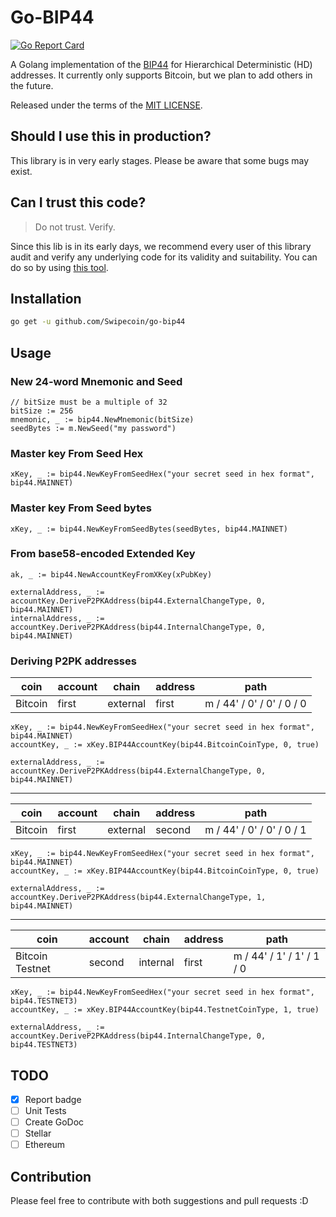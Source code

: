 # Go-BIP44
[![Go Report Card](https://goreportcard.com/badge/github.com/Swipecoin/go-bip44)](https://goreportcard.com/report/github.com/Swipecoin/go-bip44)

A Golang implementation of the [BIP44](https://github.com/bitcoin/bips/blob/master/bip-0044.mediawiki) for Hierarchical Deterministic (HD) addresses. 
It currently only supports Bitcoin, but we plan to add others in the future.

Released under the terms of the [MIT LICENSE](LICENSE).

## Should I use this in production?
This library is in very early stages. Please be aware that some bugs may exist. 

## Can I trust this code?
> Do not trust. Verify.

Since this lib is in its early days, we recommend every user of this library audit and verify any underlying code for its validity and suitability.
You can do so by using [this tool](https://iancoleman.io/bip39/).

## Installation
```bash 
go get -u github.com/Swipecoin/go-bip44 
```

## Usage

### New 24-word Mnemonic and Seed
```golang
// bitSize must be a multiple of 32
bitSize := 256
mnemonic, _ := bip44.NewMnemonic(bitSize)
seedBytes := m.NewSeed("my password")
```

### Master key From Seed Hex
```golang
xKey, _ := bip44.NewKeyFromSeedHex("your secret seed in hex format", bip44.MAINNET)
```

### Master key From Seed bytes
```golang
xKey, _ := bip44.NewKeyFromSeedBytes(seedBytes, bip44.MAINNET)
```

### From base58-encoded Extended Key
```golang
ak, _ := bip44.NewAccountKeyFromXKey(xPubKey)

externalAddress, _ := accountKey.DeriveP2PKAddress(bip44.ExternalChangeType, 0, bip44.MAINNET)
internalAddress, _ := accountKey.DeriveP2PKAddress(bip44.InternalChangeType, 0, bip44.MAINNET)
```

### Deriving P2PK addresses

| coin    | account | chain    | address | path                      |
| ------- | ------- | -------- | ------- | ------------------------- |
| Bitcoin | first   | external | first   | m / 44' / 0' / 0' / 0 / 0 |

```golang 
xKey, _ := bip44.NewKeyFromSeedHex("your secret seed in hex format", bip44.MAINNET)
accountKey, _ := xKey.BIP44AccountKey(bip44.BitcoinCoinType, 0, true)

externalAddress, _ := accountKey.DeriveP2PKAddress(bip44.ExternalChangeType, 0, bip44.MAINNET)
```

---

| coin    | account | chain    | address | path                      |
| ------- | ------- | -------- | ------- | ------------------------- |
| Bitcoin | first   | external | second  | m / 44' / 0' / 0' / 0 / 1 |

```golang 
xKey, _ := bip44.NewKeyFromSeedHex("your secret seed in hex format", bip44.MAINNET)
accountKey, _ := xKey.BIP44AccountKey(bip44.BitcoinCoinType, 0, true)

externalAddress, _ := accountKey.DeriveP2PKAddress(bip44.ExternalChangeType, 1, bip44.MAINNET)
```

---

| coin            | account  | chain    | address | path                      |
| --------------- | -------- | -------- | ------- | ------------------------- |
| Bitcoin Testnet | second   | internal | first   | m / 44' / 1' / 1' / 1 / 0 |

```golang 
xKey, _ := bip44.NewKeyFromSeedHex("your secret seed in hex format", bip44.TESTNET3)
accountKey, _ := xKey.BIP44AccountKey(bip44.TestnetCoinType, 1, true)

externalAddress, _ := accountKey.DeriveP2PKAddress(bip44.InternalChangeType, 0, bip44.TESTNET3)
```

## TODO
- [X] Report badge
- [ ] Unit Tests
- [ ] Create GoDoc
- [ ] Stellar
- [ ] Ethereum

## Contribution
Please feel free to contribute with both suggestions and pull requests :D
